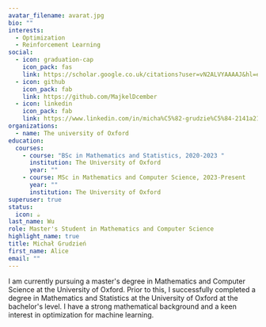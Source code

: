```yaml
---
avatar_filename: avarat.jpg
bio: ""
interests:
  - Optimization
  - Reinforcement Learning
social:
  - icon: graduation-cap
    icon_pack: fas
    link: https://scholar.google.co.uk/citations?user=vN2ALVYAAAAJ&hl=en
  - icon: github
    icon_pack: fab
    link: https://github.com/MajkelDcember
  - icon: linkedin
    icon_pack: fab
    link: https://www.linkedin.com/in/micha%C5%82-grudzie%C5%84-2141a2198
organizations:
  - name: The university of Oxford
education:
  courses:
    - course: "BSc in Mathematics and Statistics, 2020-2023 "
      institution: The University of Oxford
      year: ""
    - course: MSc in Mathematics and Computer Science, 2023-Present
      year: ""
      institution: The University of Oxford
superuser: true
status:
  icon: ☕️
last_name: Wu
role: Master's Student in Mathematics and Computer Science
highlight_name: true
title: Michał Grudzień
first_name: Alice
email: ""
---
```

I am currently pursuing a master's degree in Mathematics and Computer Science at the University of Oxford. Prior to this, I successfully completed a degree in Mathematics and Statistics at the University of Oxford at the bachelor's level. I have a strong mathematical background and a keen interest in optimization for machine learning.